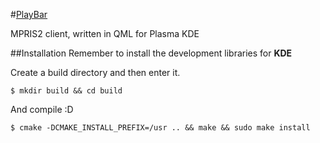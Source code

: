 #[PlayBar](http://audoban.github.io/PlayBar)

MPRIS2 client, written in QML for Plasma KDE

##Installation
Remember to install the development libraries for __KDE__

Create a build directory and then enter it.
```
$ mkdir build && cd build
```

And compile :D
```
$ cmake -DCMAKE_INSTALL_PREFIX=/usr .. && make && sudo make install
```
